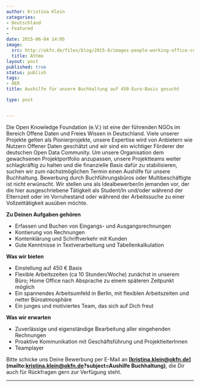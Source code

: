 ```yaml
---
author: Kristina Klein
categories:
- Deutschland
- Featured
- 
date: 2015-06-04 14:05
image:
  src: http://okfn.de/files/blog/2015-6/images-people-working-office-coffee-9228.jpg
  title: Athmo
layout: post
published: true
status: publish
tags:
- OER
title: Aushilfe für unsere Buchhaltung auf 450-Euro-Basis gesucht

type: post


---
```


Die Open Knowledge Foundation (e.V.) ist eine der führenden NGOs im Bereich Offene Daten und Freies Wissen in Deutschland. Viele unserer Projekte gelten als Pionierprojekte, unsere Expertise wird von Anbietern wie Nutzern Offener Daten geschätzt und wir sind ein wichtiger Förderer der deutschen Open Data Community. Um unsere Organisation dem gewachsenen Projektportfolio anzupassen, unsere Projektteams weiter schlagkräftig zu halten und die finanzielle Basis dafür zu stabilisieren, suchen wir zum nächstmöglichen Termin einen Aushilfe für unsere Buchhaltung.
Bewerbung durch Buchführungsbüros oder Multibeschäftigte ist nicht erwünscht. Wir stellen uns als Idealbewerber/in jemanden vor, der die hier ausgeschriebene Tätigkeit als Student/In und/oder während der Elternzeit oder im Vorruhestand oder während der Arbeitssuche zu einer Vollzeittätigkeit ausüben möchte.


**Zu Deinen Aufgaben gehören**

* Erfassen und Buchen von Eingangs- und Ausgangsrechnungen
* Kontierung von Rechnungen
* Kontenklärung und Schriftverkehr mit Kunden
* Gute Kenntnisse in Textverarbeitung und Tabellenkalkulation

**Was wir bieten**

* Einstellung auf 450 € Basis
* Flexible Arbeitszeiten (ca 10 Stunden/Woche) zunächst in unserem Büro; Home Office nach Absprache zu einem späteren Zeitpunkt möglich 
* Ein spannendes Arbeitsumfeld in Berlin, mit flexiblen Arbeitszeiten und netter Büroatmosphäre
* Ein junges und motiviertes Team, das sich auf Dich freut


**Was wir erwarten**

* Zuverlässige und eigenständige Bearbeitung aller eingehenden Rechnungen
* Proaktive Kommunikation mit Geschäftsführung und ProjektleiterInnen
* Teamplayer

Bitte schicke uns Deine Bewerbung per E-Mail an **[kristina.klein@okfn.de](mailto:kristina.klein@okfn.de?subject=Aushilfe Buchhaltung)**, die Dir auch für Rückfragen gern zur Verfügung steht.

<hr>  



